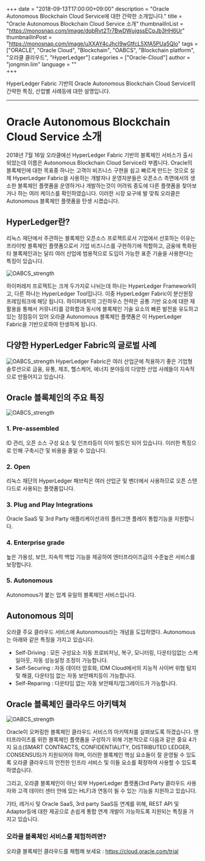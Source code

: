 +++
date = "2018-09-13T17:00:00+09:00"
description = "Oracle Autonomous Blockchain Cloud Service에 대한 간략한 소개입니다."
title = "Oracle Autonomous Blockchain Cloud Service 소개"
thumbnailInList = "https://monosnap.com/image/dqbRvt2Tr7BwDWujgssECpJb3HH6Ur"
thumbnailInPost = "https://monosnap.com/image/uXXAY4cJhcI9wGtfcL5XfA5PUa5Qlo"
tags = ["ORACLE", "Oracle Cloud", "Blockchain", "OABCS", "Blockchain platform", "오라클 클라우드", "HyperLedger"]
categories = ["Oracle-Cloud"]
author = "jongmin.lim"
language = ""  
+++

HyperLedger Fabric 기반의 Oracle Autonomous Blockchain Cloud Service의 간략한 특징, 산업별 사례등에 대한 설명입니다.

***
# Oracle Autonomous Blockchain Cloud Service 소개

2018년 7월 16일 오라클에선 HyperLedger Fabric 기반의 블록체인 서비스가 출시 되었는데 이름은 Autonomous Blockchain Cloud Service라 부릅니다. Oracle의 블록체인에 대한 목표중 하나는 고객이 비즈니스 구현을 쉽고 빠르게 만드는 것으로 실제 HyperLedger Fabric을 사용하는 개발자나 운영자분들은 오픈소스 측면에서의 생소한 블록체인 플랫폼을 운영하거나 개발하는것이 어려워 중도에 다른 플랫폼을 찾아보거나 하는 여러 케이스를 확인하였습니다.
이러한 시장 요구에 발 맞춰 오라클은 Autonomous 블록체인 플랫폼을 탄생 시켰습니다.

## HyperLedger란?
리눅스 재단에서 주관하는 블록체인 오픈소스 프로젝트로서 기업에서 선호하는 이유는 프라이빗 블록체인 플랫폼으로서 기업 비즈니스를 구현하기에 적합하고, 금융에 특화된 타 블록체인과는 달리 여러 산업에 범용적으로 도입이 가능한 표준 기술을 사용한다는 특징이 있습니다.

![OABCS_strength](https://monosnap.com/image/rcCfPSor1LiEteqSB1gpkPrvUsaDA4)

하이퍼레저 프로젝트는 크게 두가지로 나뉘는데 하나는 HyperLedger Framework이고, 다른 하나는 HyperLedger Tool입니다. 이중 HyperLedger Fabric이 분산원장 프레임워크에 해당 됩니다.
하이퍼레저의 그린하우스 전략은 공통 기반 요소에 대한 재활용을 통해서 커뮤니티를 강화함과 동시에 블록체인 기술 요소의 빠른 발전을 유도하고 있는 장점등이 있어 오라클 Autonomous 블록체인 플랫폼은 이 HyperLedger Fabric을 기반으로하여 탄생하게 됩니다.

## 다양한 HyperLedger Fabric의 글로벌 사례
![OABCS_strength](https://monosnap.com/image/cgZj6wPZSoeqgZrqcTEQNPuqrcxc2Y)
HyperLedger Fabric은 여러 산업군에 적용하기 좋은 기업형 솔루션으로 금융, 유통, 제조, 헬스케어, 에너지 분야등의 다양한 산업 사례들이 지속적으로 만들어지고 있습니다.
## Oracle 블록체인의 주요 특징

![OABCS_strength](https://monosnap.com/image/bu2WGRc610sRG6U4crohzwmIeFK688)

### 1. Pre-assembled
ID 관리, 오픈 소스 구성 요소 및 인프라등이 이미 빌트인 되어 있습니다. 이러한 특징으로 인해 구축시간 및 비용을 줄일 수 있습니다.
### 2. Open
리눅스 재단의 HyperLedger 패브릭은 여러 산업군 및 벤더에서 사용하므로 오픈 스탠다드로 사용되는 플랫폼입니다.
### 3. Plug and Play Integrations
Oracle SaaS 및 3rd Party 애플리케이션과의 플러그앤 플레이 통합기능을 지원합니다. 
### 4. Enterprise grade
높은 가용성, 보안, 지속적 백업 기능을 제공하여 엔터프라이즈급의 수준높은 서비스를 보장합니다. 
### 5. Autonomous
Autonomous가 붙는 업계 유일의 블록체인 서비스입니다.

## Autonomous 의미
오라클 주요 클라우드 서비스에 Autonomous라는 개념을 도입하였다. Autonomous는 아래와 같은 특징을 가지고 있습니다.
* Self-Driving : 모든 구성요소 자동 프로비저닝, 복구, 모니터링, 다운타임없는 스케일아웃, 자동 성능설정 조정이 가능합니다.
* Self-Securing : 자동 데이터 암호화, IDM Cloud에서의 지능적 사이버 위협 탐지 및 해결, 다운타임 없는 자동 보안패치등이 가능합니다.
* Self-Reparing : 다운타임 없는 자동 보안패치/업그레이드가 가능합니다.


## Oracle 블록체인 클라우드 아키텍쳐

![OABCS_strength](https://monosnap.com/image/F6lAGosPilmrkS5L1Xns4jb50bN7IM)

Oracle이 오퍼링한 블록체인 클라우드 서비스의 아키텍처를 살펴보도록 하겠습니다. 엔터프라이즈를 위한 블록체인 플랫폼을 구성하기 위해 기본적으로 다음과 같은 중요 4가지 요소(SMART CONTRACTS, CONFIDENTIALITY, DISTRIBUTED LEDGER, CONSENSUS)가 지원되어야 하며, 이러한 블록체인 핵심 요소들이 잘 운영될 수 있도록 오라클 클라우드의 안전한 인프라 서비스 및 이들 요소를 확장하여 사용할 수 있도록 하였습니다.

그리고, 오라클 블록체인이 아닌 외부 HyperLedger 플랫폼(3rd Party 클라우드 사용자와 고객 데이터 센터 안에 있는 HLF)과 연동이 될 수 있는 기능을 지원하고 있습니다.

기타, 레거시 및 Oracle SaaS, 3rd party SaaS등 연계를 위해, REST API 및 Adaptor등에 대한 제공으로 손쉽게 통합 연계 개발이 가능하도록 지원되는 특징을 가지고 있습니다.  


### 오라클 블록체인 서비스를 체험하려면?

오라클 블록체인 클라우드를 체험해 보세요 : https://cloud.oracle.com/trial